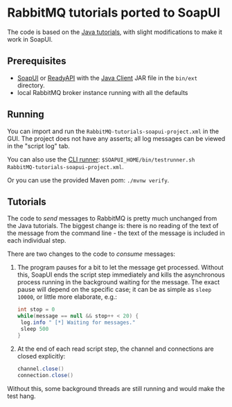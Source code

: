 # RabbitMQ tutorials ported to SoapUI

The code is based on the [Java tutorials](https://www.rabbitmq.com/tutorials),
with slight modifications to make it work in SoapUI.

## Prerequisites

 * [SoapUI](https://www.soapui.org/downloads/soapui.html) or [ReadyAPI](https://smartbear.com/product/ready-api/overview/)
 with the [Java Client](https://www.rabbitmq.com/download.html#clients) JAR file in the `bin/ext` directory.
 * local RabbitMQ broker instance running with all the defaults

## Running

You can import and run the `RabbitMQ-tutorials-soapui-project.xml` in the GUI.
The project does not have any asserts; all log messages can be viewed in the "script log" tab.

You can also use the [CLI runner](https://www.soapui.org/test-automation/running-from-command-line/functional-tests.html):
`$SOAPUI_HOME/bin/testrunner.sh RabbitMQ-tutorials-soapui-project.xml`.

Or you can use the provided Maven pom: `./mvnw verify`.

## Tutorials

The code to *send* messages to RabbitMQ is pretty much unchanged from
the Java tutorials. The biggest change is: there is no reading of the
text of the message from the command line - the text of the message
is included in each individual step.

There are two changes to the code to *consume* messages:

1. The program pauses for a bit to let the message get processed.
Without this, SoapUI ends the script step immediately and
kills the asynchronous process running in the background waiting
for the message. The exact pause will depend on the specific case;
it can be as simple as `sleep 10000`, or little more elaborate, e.g.:

   ```groovy
   int stop = 0
   while(message == null && stop++ < 20) {
   	log.info " [*] Waiting for messages."
   	sleep 500
   }
   ```

2. At the end of each read script step, the channel and connections
are closed explicitly:

   ```groovy
   channel.close()
   connection.close()
   ```

Without this, some background threads are still running and would make
the test hang.
